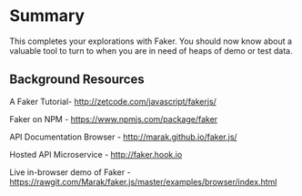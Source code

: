 # Summary

This completes your explorations with Faker. You should now know about a valuable tool to turn to when you are in need of heaps of demo or test data. 



## Background Resources

A Faker Tutorial- http://zetcode.com/javascript/fakerjs/

Faker on NPM - https://www.npmjs.com/package/faker 

API Documentation Browser - http://marak.github.io/faker.js/ 

Hosted API Microservice - http://faker.hook.io

Live in-browser demo of Faker - https://rawgit.com/Marak/faker.js/master/examples/browser/index.html 